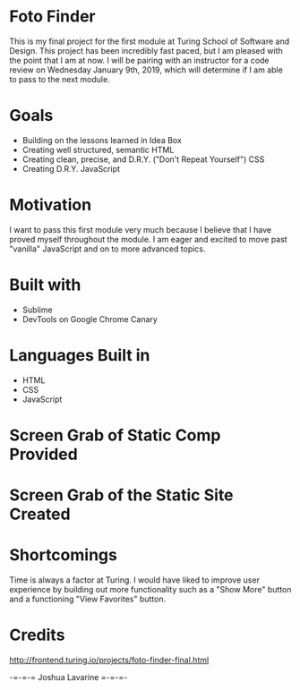 # Foto Finder 

This is my final project for the first module at Turing School of Software and Design. This project has been incredibly fast paced, but I am pleased with the point that I am at now. I will be pairing with an instructor for a code review on Wednesday January 9th, 2019, which will determine if I am able to pass to the next module. 

# Goals 
- Building on the lessons learned in Idea Box
- Creating well structured, semantic HTML
- Creating clean, precise, and D.R.Y. ("Don't Repeat Yourself") CSS
- Creating D.R.Y. JavaScript

# Motivation

I want to pass this first module very much because I believe that I have proved myself throughout the module. I am eager and excited to move past "vanilla" JavaScript and on to more advanced topics. 

# Built with

- Sublime
- DevTools on Google Chrome Canary

# Languages Built in 

- HTML
- CSS
- JavaScript

# Screen Grab of Static Comp Provided



# Screen Grab of the Static Site Created



# Shortcomings

Time is always a factor at Turing. I would have liked to improve user experience by building out more functionality such as a "Show More" button and a functioning "View Favorites" button. 

# Credits

http://frontend.turing.io/projects/foto-finder-final.html

-=-=-= Joshua Lavarine =-=-=-

